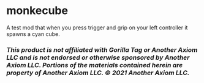 # monkecube
A test mod that when you press trigger and grip on your left controller it spawns a cyan cube.
### <i>This product is not affiliated with Gorilla Tag or Another Axiom LLC and is not endorsed or otherwise sponsored by Another Axiom LLC. Portions of the materials contained herein are property of Another Axiom LLC. © 2021 Another Axiom LLC.</i>
